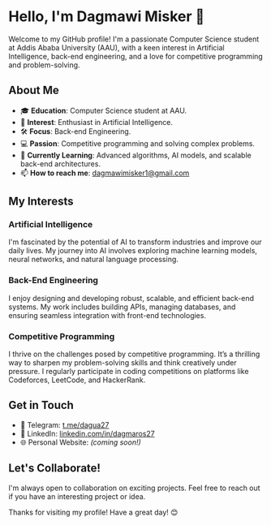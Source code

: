 # Hello, I'm Dagmawi Misker 👋

Welcome to my GitHub profile! I'm a passionate Computer Science student at Addis Ababa University (AAU), with a keen interest in Artificial Intelligence, back-end engineering, and a love for competitive programming and problem-solving.

## About Me

- 🎓 **Education**: Computer Science student at AAU.
- 🤖 **Interest**: Enthusiast in Artificial Intelligence.
- 🛠️ **Focus**: Back-end Engineering.
- 💻 **Passion**: Competitive programming and solving complex problems.
- 🌱 **Currently Learning**: Advanced algorithms, AI models, and scalable back-end architectures.
- 📫 **How to reach me**: [dagmawimisker1@gmail.com](mailto:dagmawimisker1@gmail.com)

## My Interests

### Artificial Intelligence
I'm fascinated by the potential of AI to transform industries and improve our daily lives. My journey into AI involves exploring machine learning models, neural networks, and natural language processing.

### Back-End Engineering
I enjoy designing and developing robust, scalable, and efficient back-end systems. My work includes building APIs, managing databases, and ensuring seamless integration with front-end technologies.

### Competitive Programming
I thrive on the challenges posed by competitive programming. It’s a thrilling way to sharpen my problem-solving skills and think creatively under pressure. I regularly participate in coding competitions on platforms like Codeforces, LeetCode, and HackerRank.

## Get in Touch

- 📧 Telegram: [t.me/dagua27](https://t.me/dagua27)
- 💼 LinkedIn: [linkedin.com/in/dagmaros27](https://linkedin.com/in/dagmaros27)
- 🌐 Personal Website:  *(coming soon!)*

## Let's Collaborate!
I'm always open to collaboration on exciting projects. Feel free to reach out if you have an interesting project or idea.

Thanks for visiting my profile! Have a great day! 😊
